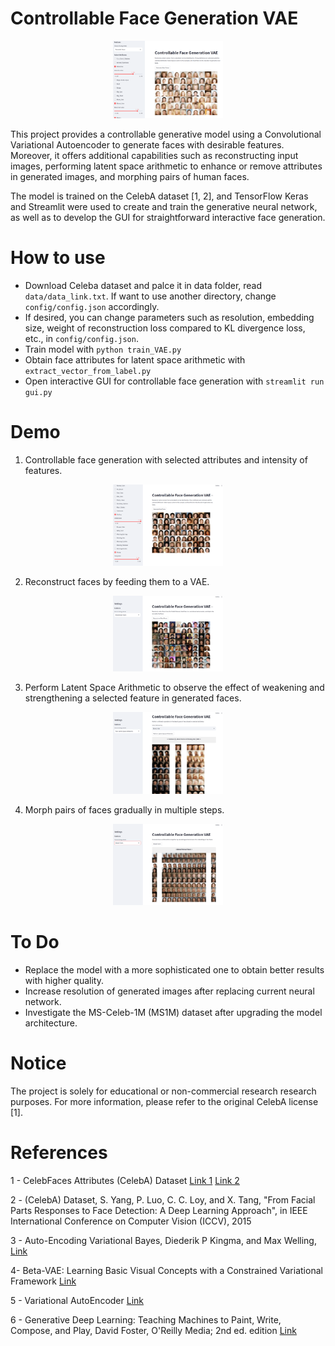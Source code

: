 # Controllable Face Generation VAE

<p align="center">
  <img src="readme-files/controlable-generation.png" alt="Alt Text" style="max-width: 35%;">
</p>

This project provides a controllable generative model using a Convolutional Variational Autoencoder to generate faces with desirable features. Moreover, it offers additional capabilities such as reconstructing input images, performing latent space arithmetic to enhance or remove attributes in generated images, and morphing pairs of human faces.

The model is trained on the CelebA dataset [1, 2], and TensorFlow Keras and Streamlit were used to create and train the generative neural network, as well as to develop the GUI for straightforward interactive face generation. 

# How to use

- Download Celeba dataset and palce it in data folder, read `data/data_link.txt`. If want to use another directory, change `config/config.json` accordingly.  
- If desired, you can change parameters such as resolution, embedding size, weight of reconstruction loss compared to KL divergence loss, etc., in `config/config.json`.
- Train model with `python train_VAE.py`
- Obtain face attributes for latent space arithmetic with `extract_vector_from_label.py`
- Open interactive GUI for controllable face generation with `streamlit run gui.py `

# Demo

1. Controllable face generation with selected attributes and intensity of features.
<p align="center">
  <img src="readme-files/controlable-generation-2.png" alt="Alt Text" style="max-width: 35%;">
</p>

2. Reconstruct faces by feeding them to a VAE.
<p align="center">
  <img src="readme-files/reconstruction.png" alt="Alt Text" style="max-width: 35%;">
</p>

3. Perform Latent Space Arithmetic to observe the effect of weakening and strengthening a selected feature in generated faces.
<p align="center">
  <img src="readme-files/latent-space-arithmetic.png" alt="Alt Text" style="max-width: 35%;">
</p>

4. Morph pairs of faces gradually in multiple steps.
<p align="center">
  <img src="readme-files/morph-faces.png" alt="Alt Text" style="max-width: 35%;">
</p>

# To Do
- Replace the model with a more sophisticated one to obtain better results with higher quality.
- Increase resolution of generated images after replacing current neural network.
- Investigate the MS-Celeb-1M (MS1M) dataset after upgrading the model architecture.

# Notice
The project is solely for educational or non-commercial research research purposes. For more information, please refer to the original CelebA license [1].

# References
1 - CelebFaces Attributes (CelebA) Dataset [Link 1](https://www.kaggle.com/datasets/jessicali9530/celeba-dataset) [Link 2](http://mmlab.ie.cuhk.edu.hk/projects/CelebA.html)

2 - (CelebA) Dataset, S. Yang, P. Luo, C. C. Loy, and X. Tang, "From Facial Parts Responses to Face Detection: A Deep Learning Approach", in IEEE International Conference on Computer Vision (ICCV), 2015

3 - Auto-Encoding Variational Bayes, Diederik P Kingma, and Max Welling, [Link](https://arxiv.org/pdf/1312.6114v10)

4- Beta-VAE: Learning Basic Visual Concepts with a Constrained Variational Framework [Link](https://openreview.net/forum?id=Sy2fzU9gl)

5 - Variational AutoEncoder [Link](https://keras.io/examples/generative/vae/)

6 - Generative Deep Learning: Teaching Machines to Paint, Write, Compose, and Play, David Foster, O'Reilly Media; 2nd ed. edition [Link](https://a.co/d/a76CdQv)
